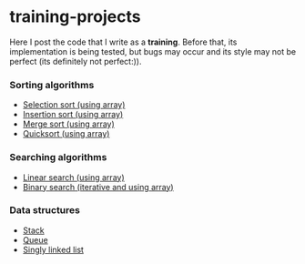 # training-projects

Here I post the code that I write as a **training**. 
Before that, its implementation is being tested, but bugs may occur and its style may not be perfect
(its definitely not perfect:)).

### Sorting algorithms
* [Selection sort (using array)](https://github.com/BogdanPal1/training-projects/blob/master/sorting_algorithms/SelectionSort.h)
* [Insertion sort (using array)](https://github.com/BogdanPal1/training-projects/blob/master/sorting_algorithms/InsertionSort.h)
* [Merge sort (using array)](https://github.com/BogdanPal1/training-projects/blob/master/sorting_algorithms/MergeSort.h)
* [Quicksort (using array)](https://github.com/BogdanPal1/training-projects/blob/master/sorting_algorithms/QuickSort.h)

### Searching algorithms
* [Linear search (using array)](https://github.com/BogdanPal1/training-projects/blob/master/searching_algorithms/LinearSearch.h)
* [Binary search (iterative and using array)](https://github.com/BogdanPal1/training-projects/blob/master/searching_algorithms/BinarySearch(iterative).h)

### Data structures
* [Stack](https://github.com/BogdanPal1/training-projects/blob/master/data_structures/Stack/Stack.h)
* [Queue](https://github.com/BogdanPal1/training-projects/blob/master/data_structures/Queue/Queue.h)
* [Singly linked list](https://github.com/BogdanPal1/training-projects/tree/master/data_structures/LinkedList)
